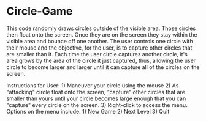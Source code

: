 # Circle-Game

   This code randomly draws circles outside of the visible area. Those circles then
   float onto the screen. Once they are on the screen they stay within the visible
   area and bounce off one another. The user controls one circle with their mouse 
   and the objective, for the user, is to capture other circles that are smaller than it.
   Each time the user circle captures another circle, it's area grows by the area
   of the circle it just captured, thus, allowing the user circle to become larger and larger
   until it can capture all of the circles on the screen. 
   
   Instructions for User:
      1) Maneuver your circle using the mouse
      2) As "attacking" circle float onto the screen, "capture" other circles that are smaller than yours until your circle 
        becomes large enough that you can "capture" every circle on the screen. 
      3) Right-click to access the menu. Options on the menu include:
         1) New Game
         2) Next Level
         3) Quit
  
